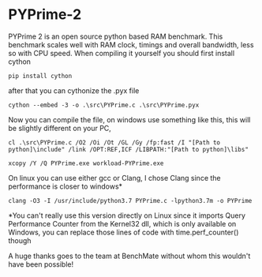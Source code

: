 # PYPrime-2
PYPrime 2 is an open source python based RAM benchmark.
This benchmark scales well with RAM clock, timings and overall bandwidth, less so with CPU speed.
When compiling it yourself you should first install cython

    pip install cython 
  
after that you can cythonize the .pyx file
  
    cython --embed -3 -o .\src\PYPrime.c .\src\PYPrime.pyx 
    
Now you can compile the file, on windows use something like this, this will be slightly different on your PC, 

    cl .\src\PYPrime.c /O2 /Oi /Ot /GL /Gy /fp:fast /I "[Path to python]\include" /link /OPT:REF,ICF /LIBPATH:"[Path to python]\libs"

    xcopy /Y /Q PYPrime.exe workload-PYPrime.exe
    
On linux you can use either gcc or Clang, I chose Clang since the performance is closer to windows*
    
    clang -O3 -I /usr/include/python3.7 PYPrime.c -lpython3.7m -o PYPrime
    
    
    
    
*You can't really use this version directly on Linux since it imports Query Performance Counter from the Kernel32 dll, which is only available on Windows, you can replace those lines of code with time.perf_counter() though


A huge thanks goes to the team at BenchMate without whom this wouldn't have been possible!
